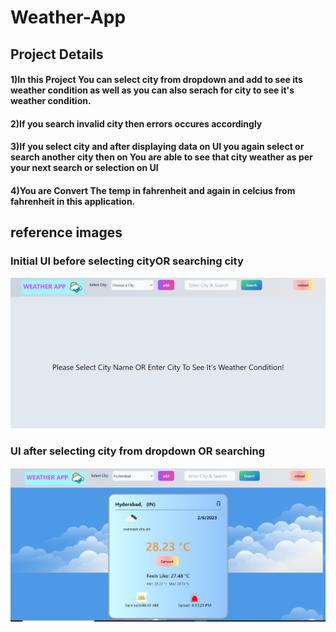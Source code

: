 # Weather-App

## Project Details

#### 1)In this Project You can select city from dropdown  and add to see its weather condition as well as you can also serach for city to see it's weather condition.

#### 2)If you search invalid city then errors occures accordingly

#### 3)If you select city and after displaying data on UI you again select or search another city then on You are able to see that city weather as per your next search or selection on UI

#### 4)You are Convert The temp in fahrenheit and again in celcius from fahrenheit in this application.

## reference images

### Initial UI before selecting cityOR searching city
 <img  width="800" src="https://github.com/LokeshJawale1996/easfdd/blob/main/images/weather1.jpg.png">

### UI after selecting city from dropdown OR searching
<img  width="800" src="https://github.com/LokeshJawale1996/easfdd/blob/main/images/weather2.jpg.png">

